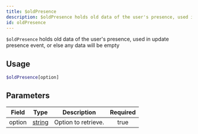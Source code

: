 ```yaml
---
title: $oldPresence
description: $oldPresence holds old data of the user's presence, used in update presence event, or else any data will be empty
id: oldPresence
---
```


`$oldPresence` holds old data of the user's presence, used in update presence event, or else any data will be empty

## Usage

```php
$oldPresence[option]
```

## Parameters

| Field  | Type                                                                                              | Description         | Required |
| ------ | ------------------------------------------------------------------------------------------------- | ------------------- | :------: |
| option | [string](https://developer.mozilla.org/en-US/docs/Web/JavaScript/Reference/Global_Objects/String) | Option to retrieve. |   true   |

